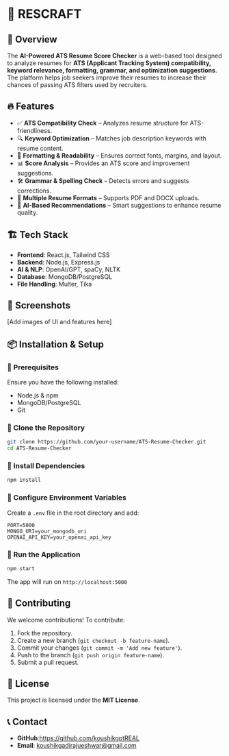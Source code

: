 # 📄 RESCRAFT

## 🚀 Overview
The **AI-Powered ATS Resume Score Checker** is a web-based tool designed to analyze resumes for **ATS (Applicant Tracking System) compatibility, keyword relevance, formatting, grammar, and optimization suggestions**. The platform helps job seekers improve their resumes to increase their chances of passing ATS filters used by recruiters.

## 🔥 Features
- ✅ **ATS Compatibility Check** – Analyzes resume structure for ATS-friendliness.
- 🔍 **Keyword Optimization** – Matches job description keywords with resume content.
- 📑 **Formatting & Readability** – Ensures correct fonts, margins, and layout.
- 📊 **Score Analysis** – Provides an ATS score and improvement suggestions.
- 🛠 **Grammar & Spelling Check** – Detects errors and suggests corrections.
- 📂 **Multiple Resume Formats** – Supports PDF and DOCX uploads.
- 🤖 **AI-Based Recommendations** – Smart suggestions to enhance resume quality.

## 🏗️ Tech Stack
- **Frontend**: React.js, Tailwind CSS
- **Backend**: Node.js, Express.js
- **AI & NLP**: OpenAI/GPT, spaCy, NLTK
- **Database**: MongoDB/PostgreSQL
- **File Handling**: Multer, Tika

## 📸 Screenshots
[Add images of UI and features here]

## 📦 Installation & Setup
### 🔹 Prerequisites
Ensure you have the following installed:
- Node.js & npm
- MongoDB/PostgreSQL
- Git

### 🔹 Clone the Repository
```bash
git clone https://github.com/your-username/ATS-Resume-Checker.git
cd ATS-Resume-Checker
```

### 🔹 Install Dependencies
```bash
npm install
```

### 🔹 Configure Environment Variables
Create a `.env` file in the root directory and add:
```
PORT=5000
MONGO_URI=your_mongodb_uri
OPENAI_API_KEY=your_openai_api_key
```

### 🔹 Run the Application
```bash
npm start
```
The app will run on `http://localhost:5000`

## 🤝 Contributing
We welcome contributions! To contribute:
1. Fork the repository.
2. Create a new branch (`git checkout -b feature-name`).
3. Commit your changes (`git commit -m 'Add new feature'`).
4. Push to the branch (`git push origin feature-name`).
5. Submit a pull request.

## 📜 License
This project is licensed under the **MIT License**.

## 📞 Contact
- **GitHub**:https://github.com/koushikgptREAL
- **Email**: koushikgadirajueshwar@gmail.com
